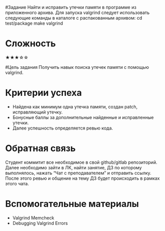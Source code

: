 #Задание
Найти и исправить утечки памяти в программе из приложенного архива.
Для запуска valgrind следует использовать следующие команды в каталоге с распакованным архивом:
cd test/package
make valgrind

# Сложность
★★★☆☆

#Цель задания
Получить навык поиска утечек памяти с помощью valgrind.

# Критерии успеха
- Найдена как минимум одна утечка памяти, создан patch, исправляющий утечку.
- Бонусные баллы за дополнительные найденные и исправленные утечки.
- Далее успешность определяется ревью кода.

# Обратная связь
Cтудент коммитит все необходимое в свой github/gitlab репозиторий. Далее необходимо зайти в ЛК, найти
занятие, ДЗ по которому выполнялось, нажать “Чат с преподавателем” и отправить ссылку. После этого
ревью и общение на тему ДЗ будет происходить в рамках этого чата.

# Вспомогательные материалы
- Valgrind Memcheck
- Debugging Valgrind Errors

